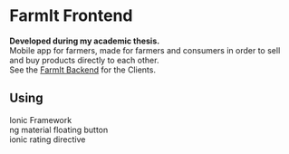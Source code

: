 # FarmIt Frontend
**Developed during my academic thesis.**  
Mobile app for farmers, made for farmers and consumers in order to sell and buy products directly to each other.  
See the [FarmIt Backend](https://github.com/Adamantios/FarmIt-Backend-Client) for the Clients.

## Using
Ionic Framework  
ng material floating button  
ionic rating directive
